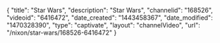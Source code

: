 {
    "title": "Star Wars",
    "description": "Star Wars",
    "channelid": "168526",
    "videoid": "6416472",
    "date_created": "1443458367",
    "date_modified": "1470328390",
    "type": "captivate",
    "layout": "channelVideo",
    "url": "\/nixon\/star-wars\/168526-6416472"
}